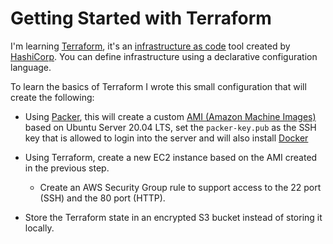 # Getting Started with Terraform

I'm learning [Terraform](https://www.terraform.io/), it's an [infrastructure as
code](https://en.wikipedia.org/wiki/Infrastructure_as_code) tool created by
[HashiCorp](https://www.hashicorp.com/). You can define infrastructure using a
declarative configuration language.

To learn the basics of Terraform I wrote this small configuration that will
create the following:

- Using [Packer](https://www.packer.io/), this will create a custom [AMI
  (Amazon Machine Images)](https://docs.aws.amazon.com/AWSEC2/latest/UserGuide/AMIs.html)
  based on Ubuntu Server 20.04 LTS, set the `packer-key.pub` as the SSH key
  that is allowed to login into the server and will also install [Docker](https://www.docker.com/)

- Using Terraform, create a new EC2 instance based on the AMI created in the
  previous step.
  - Create an AWS Security Group rule to support access to the 22 port (SSH) and
    the 80 port (HTTP).

- Store the Terraform state in an encrypted S3 bucket instead of storing it
  locally.
